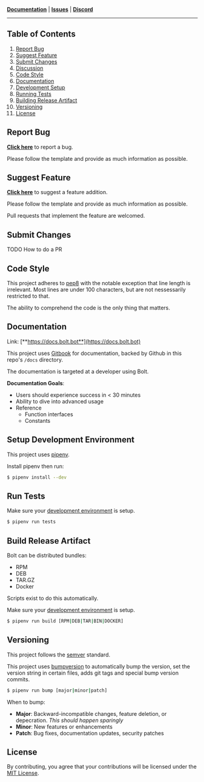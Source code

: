 [**Documentation**](https://docs.bolt.bot) | [**Issues**](https://github.com/ns-phennessy/Bolt/issues/new/choose) | [**Discord**](#)

---

## Table of Contents
1. [Report Bug](#report-bug)
2. [Suggest Feature](#suggest-feature)
3. [Submit Changes](#submit-changes)
4. [Discussion](#changes)
5. [Code Style](#code-style)
6. [Documentation](#documentation)
7. [Development Setup](#development-setup)
8. [Running Tests](#running-tests)
9. [Building Release Artifact](#building-release-artifact)
10. [Versioning](#versioning)
11. [License](#license)


## Report Bug

[**Click here**](https://github.com/ns-phennessy/Bolt/issues/new/choose) to report a bug.

Please follow the template and provide as much information as possible.


## Suggest Feature

[**Click here**](https://github.com/ns-phennessy/Bolt/issues/new/choose) to suggest a feature addition.

Please follow the template and provide as much information as possible.

Pull requests that implement the feature are welcomed.


## Submit Changes

TODO How to do a PR


## Code Style

This project adheres to [pep8](https://www.python.org/dev/peps/pep-0008/) with the
notable exception that line length is irrelevant. 
Most lines are under 100 characters, but are not nessessarily restricted to that.

The ability to comprehend the code is the only thing that matters.


## Documentation

Link: [**https://docs.bolt.bot**](https://docs.bolt.bot)

This project uses [Gitbook](gitbook.com) for documentation,
backed by Github in this repo's `/docs` directory. 

The documentation is targeted at a developer using Bolt. 

**Documentation Goals**:
- Users should experience success in < 30 minutes
- Ability to dive into advanced usage
- Reference
    - Function interfaces
    - Constants


## Setup Development Environment

This project uses [pipenv](https://github.com/pypa/pipenv).

Install pipenv then run:
```bash
$ pipenv install --dev
```


## Run Tests

Make sure your [development environment](#setup-development-environment) is setup.

```bash
$ pipenv run tests
```


## Build Release Artifact

Bolt can be distributed bundles:
- RPM
- DEB
- TAR.GZ
- Docker

Scripts exist to do this automatically. 

Make sure your [development environment](#setup-development-environment) is setup.

```bash
$ pipenv run build [RPM|DEB|TAR|BIN|DOCKER]
```

## Versioning

This project follows the [semver](https://semver.org/) standard.

This project uses [bumpversion](https://github.com/peritus/bumpversion) to automatically
bump the version, set the version string in certain files, adds git tags and special bump version commits.

```bash
$ pipenv run bump [major|minor|patch]
```

When to bump:
- **Major**: Backward-incompatible changes, feature deletion, or depecration. *This should happen sparingly*
- **Minor**: New features or enhancements
- **Patch**: Bug fixes, documentation updates, security patches


## License

By contributing, you agree that your contributions will be licensed under the [MIT License](https://github.com/ns-phennessy/Bolt/blob/master/LICENSE.txt).
